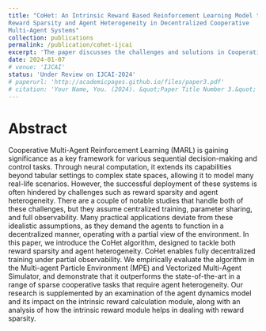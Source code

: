 ```yaml
---
title: "CoHet: An Intrinsic Reward Based Reinforcement Learning Model to Address
Reward Sparsity and Agent Heterogeneity in Decentralized Cooperative
Multi-Agent Systems"
collection: publications
permalink: /publication/cohet-ijcai
excerpt: 'The paper discusses the challenges and solutions in Cooperative Multi-Agent Reinforcement Learning (MARL), particularly under conditions of reward sparsity and agent heterogeneity. It introduces the CoHet algorithm, which is designed for decentralized training settings with partial observability, aiming to address these challenges. The effectiveness of CoHet is empirically validated in various environments, demonstrating its superiority over existing methods in sparse cooperative tasks that necessitate agent diversity.'
date: 2024-01-07
# venue: 'IJCAI'
status: 'Under Review on IJCAI-2024' 
# paperurl: 'http://academicpages.github.io/files/paper3.pdf'
# citation: 'Your Name, You. (2024). &quot;Paper Title Number 3.&quot; <i>GitHub Journal of Bugs</i>. 1(3).'
---
```

Abstract
======
Cooperative Multi-Agent Reinforcement Learning (MARL) is gaining significance as a key framework for various sequential decision-making and control tasks. Through neural computation, it extends its capabilities beyond tabular settings to complex state spaces, allowing it to model many real-life scenarios. However, the successful deployment of these systems is often hindered by challenges such as reward sparsity and agent heterogeneity. There are a couple of notable studies that handle both of these challenges, but they assume centralized training, parameter sharing, and full observability. 
Many practical applications deviate from these idealistic assumptions, as they demand the agents to function in a decentralized manner, operating with a partial view of the environment. In this paper, we introduce the CoHet algorithm, designed to tackle both reward sparsity and agent heterogeneity. CoHet enables fully decentralized training under partial observability. We empirically evaluate the algorithm in the Multi-agent Particle Environment (MPE) and Vectorized Multi-Agent Simulator, and demonstrate that it outperforms the state-of-the-art in a range of sparse cooperative tasks that require agent heterogeneity. 
Our research is supplemented by an examination of the agent dynamics model and its impact on the intrinsic reward calculation module, along with an analysis of how the intrinsic reward module helps in dealing with reward sparsity.
